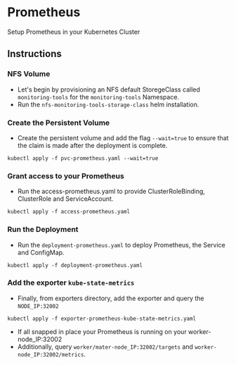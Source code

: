 # Prometheus

Setup Prometheus in your Kubernetes Cluster

## Instructions

### NFS Volume

* Let's begin by provisioning an NFS default StoregeClass called `monitoring-tools` for the `monitoring-tools` Namespace.
* Run the `nfs-monitoring-tools-storage-class` helm installation.

### Create the Persistent Volume

* Create the persistent volume and add the flag `--wait=true` to ensure that the claim is made after the deployment is complete.

```
kubectl apply -f pvc-prometheus.yaml --wait=true
```

### Grant access to your Prometheus

* Run the access-prometheus.yaml to provide ClusterRoleBinding, ClusterRole and  ServiceAccount.

```
kubectl apply -f access-prometheus.yaml
```

### Run the Deployment

* Run the  `deployment-prometheus.yaml` to deploy Prometheus, the Service and ConfigMap.

```
kubectl apply -f deployment-prometheus.yaml

```

### Add the exporter `kube-state-metrics`

* Finally, from exporters directory, add the exporter and query the `NODE_IP:32002`

```
kubectl apply -f exporter-prometheus-kube-state-metrics.yaml
```

* If all snapped in place your Prometheus is running on your worker-node_IP:32002
* Additionally, query `worker/mater-node_IP:32002/targets` and `worker-node_IP:32002/metrics`.
